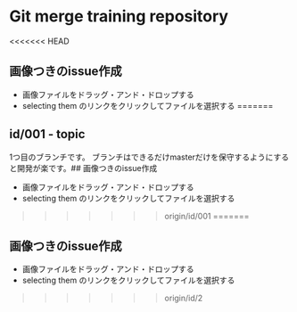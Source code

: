 # Git merge training repository

<<<<<<< HEAD
## 画像つきのissue作成

* 画像ファイルをドラッグ・アンド・ドロップする
* selecting them のリンクをクリックしてファイルを選択する
=======
## id/001 - topic
1つ目のブランチです。
ブランチはできるだけmasterだけを保守するようにすると開発が楽です。## 画像つきのissue作成

* 画像ファイルをドラッグ・アンド・ドロップする
* selecting them のリンクをクリックしてファイルを選択する
>>>>>>> origin/id/001
=======
## 画像つきのissue作成

* 画像ファイルをドラッグ・アンド・ドロップする
* selecting them のリンクをクリックしてファイルを選択する
>>>>>>> origin/id/2
